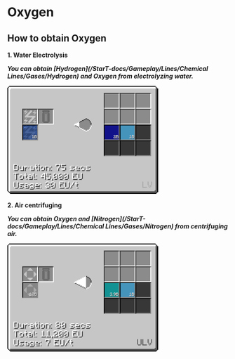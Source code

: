 # Oxygen

## How to obtain Oxygen

**1. Water Electrolysis**

***You can obtain [Hydrogen](/StarT-docs/Gameplay/Lines/Chemical Lines/Gases/Hydrogen) and Oxygen from electrolyzing water.***

![H](O_img/electrolyzer_water_electrolysis.png)

**2. Air centrifuging**

***You can obtain Oxygen and [Nitrogen](/StarT-docs/Gameplay/Lines/Chemical Lines/Gases/Nitrogen) from centrifuging air.***

![0](O_img/centrifuge_air_separation.png)